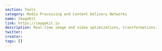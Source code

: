 ```yaml
---
section: Tools
category: Media Processing and Content Delivery Networks
name: ImageKit
link: https://imagekit.io
description: Real-time image and video optimizations, transformations.
twitter:
creator:
tags: []
---
```

